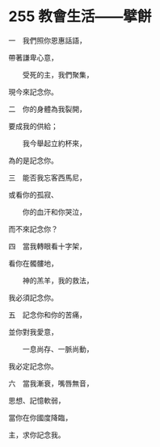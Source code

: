 # 255 教會生活——擘餅

一　我們照你恩惠話語，

帶著謙卑心意，

　　受死的主，我們聚集，

現今來記念你。

二　你的身體為我裂開，

要成我的供給；

　　我今舉起立約杯來，

為的是記念你。

三　能否我忘客西馬尼，

或看你的孤寂、

　　你的血汗和你哭泣，

而不來記念你？

四　當我轉眼看十字架，

看你在髑髏地，

　　神的羔羊，我的救法，

我必須記念你。

五　記念你和你的苦痛，

並你對我愛意，

　　一息尚存、一脈尚動，

我必定記念你。

六　當我漸衰，嘴唇無音，

思想、記憶軟弱，

當你在你國度降臨，

主，求你記念我。

